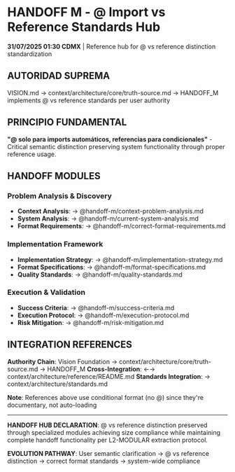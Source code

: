 # HANDOFF M - @ Import vs Reference Standards Hub

**31/07/2025 01:30 CDMX** | Reference hub for @ vs reference distinction standardization

## AUTORIDAD SUPREMA
VISION.md → context/architecture/core/truth-source.md → HANDOFF_M implements @ vs reference standards per user authority

## PRINCIPIO FUNDAMENTAL
**"@ solo para imports automáticos, referencias para condicionales"** - Critical semantic distinction preserving system functionality through proper reference usage.

## HANDOFF MODULES

### **Problem Analysis & Discovery**
- **Context Analysis**: → @handoff-m/context-problem-analysis.md
- **System Analysis**: → @handoff-m/current-system-analysis.md
- **Format Requirements**: → @handoff-m/correct-format-requirements.md

### **Implementation Framework**
- **Implementation Strategy**: → @handoff-m/implementation-strategy.md
- **Format Specifications**: → @handoff-m/format-specifications.md
- **Quality Standards**: → @handoff-m/quality-standards.md

### **Execution & Validation**
- **Success Criteria**: → @handoff-m/success-criteria.md
- **Execution Protocol**: → @handoff-m/execution-protocol.md
- **Risk Mitigation**: → @handoff-m/risk-mitigation.md

## INTEGRATION REFERENCES

**Authority Chain**: Vision Foundation → context/architecture/core/truth-source.md → HANDOFF_M
**Cross-Integration**: ←→ context/architecture/reference/README.md
**Standards Integration**: → context/architecture/standards.md

**Note**: References above use conditional format (no @) since they're documentary, not auto-loading

---

**HANDOFF HUB DECLARATION**: @ vs reference distinction preserved through specialized modules achieving size compliance while maintaining complete handoff functionality per L2-MODULAR extraction protocol.

**EVOLUTION PATHWAY**: User semantic clarification → @ vs reference distinction → correct format standards → system-wide compliance